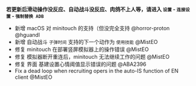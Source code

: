 **若更新后滑动操作没反应、自动战斗没反应、肉鸽不上人等，请进入 `设置` - `连接设置` - `强制替换 ADB`**

- 新增 macOS 对 minitouch 的支持（但没完全支持 @horror-proton @hguandl
- 新增 自动战斗 `子弹时间` 支持的下一个动作为 `使用技能` @MistEO
- 修复 minitouch 在部署竖屏模拟器上的操作错误 @MistEO
- 修复 模拟器断开重连后，minitouch 无法继续工作的问题 @MistEO
- 修复 界面 基建设置心情阈值显示错误的问题 @ABA2396
- Fix a dead loop when recruiting opers in the auto-IS function of EN client @MistEO
